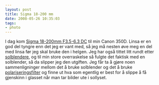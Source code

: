 ```yaml
---
layout: post
title: Sigma 18-200 mm
date: 2008-05-26 10:35:03
tags: 
- photo
---
```

I dag kom <a href="http://www.sigma-photo.co.jp/english/lens/digital/18_200_35_63.htm">Sigma 18-200mm F3.5-6.3 DC</a> til min Canon 350D. Linsa er en god del tyngre enn det jeg er vant med, så jeg må nesten øve meg en del med linsa før jeg skal bruke den i helgen. Jeg har også tittet litt rundt etter <a href="http://en.wikipedia.org/wiki/Lens_hood">solblendere</a>, og til min store overraskelse så fulgte det faktisk med en solblender, så da slipper jeg den utgiften. Jeg får ta å gjøre noen sammenligninger mellom det å bruke solblender og det å bruke <a href="http://en.wikipedia.org/wiki/Photographic_filter">polariseringsfilter</a> og finne ut hva som egentlig er best for å slippe å få gjenskinn i glasset når man tar bilder ute i sollyset.
